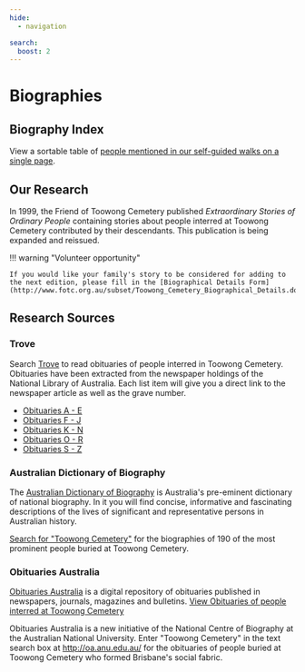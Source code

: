 ```yaml
---
hide:
  - navigation  

search:
  boost: 2  
---
```


#  Biographies 

## Biography Index

View a sortable table of [people mentioned in our self-guided walks on a single page](bio-index.md).

## Our Research 

In 1999, the Friend of Toowong Cemetery published *Extraordinary Stories of Ordinary People* containing stories about people interred at Toowong Cemetery contributed by their descendants. This publication is being expanded and reissued. 

!!! warning "Volunteer opportunity"

    If you would like your family's story to be considered for adding to the next edition, please fill in the [Biographical Details Form](http://www.fotc.org.au/subset/Toowong_Cemetery_Biographical_Details.doc).

## Research Sources

### Trove

Search [Trove](https://trove.nla.gov.au) to read obituaries of people interred in Toowong Cemetery. Obituaries have been extracted from the newspaper holdings of the National Library of Australia. Each list item will give you a direct link to the newspaper article as well as the grave number.

- [Obituaries A - E](http://trove.nla.gov.au/list?id=4457)
- [Obituaries F - J](http://trove.nla.gov.au/list?id=4461)
- [Obituaries K - N](http://trove.nla.gov.au/list?id=4454)
- [Obituaries O - R](http://trove.nla.gov.au/list?id=4453)
- [Obituaries S - Z](http://trove.nla.gov.au/list?id=4430)

### Australian Dictionary of Biography

The [Australian Dictionary of Biography](http://adb.anu.edu.au/) is Australia's pre-eminent dictionary of national biography. In it you will find concise, informative and fascinating descriptions of the lives of significant and representative persons in Australian history.

[Search for "Toowong Cemetery"](https://adb.anu.edu.au/biographies/search/?scope=all&query=Toowong+Cemetery+&x=55&y=11&rs=) for the biographies of 190 of the most prominent people buried at Toowong Cemetery.

### Obituaries Australia

[Obituaries Australia](https://oa.anu.edu.au) is a digital repository of obituaries published in newspapers, journals, magazines and bulletins. [View Obituaries of people interred at Toowong Cemetery](https://oa.anu.edu.au/obituaries/search/?scope=all&query=Toowong+Cemetery+&x=85&y=18&rs=)

Obituaries Australia is a new initiative of the National Centre of Biography at the Australian National University. Enter "Toowong Cemetery" in the text search box at http://oa.anu.edu.au/ for the obituaries of people buried at Toowong Cemetery who formed Brisbane's social fabric.
